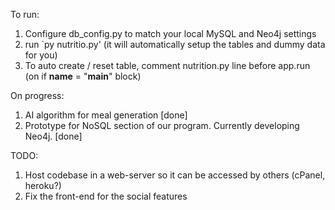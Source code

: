 To run:
  1. Configure db_config.py to match your local MySQL and Neo4j settings
  2. run `py nutritio.py' (it will automatically setup the tables and dummy data for you)
  3. To auto create / reset table, comment nutrition.py line before app.run (on if __name__ = "__main__" block)

On progress:
  1. AI algorithm for meal generation [done]
  2. Prototype for NoSQL section of our program. Currently developing Neo4j. [done]


TODO:
  1. Host codebase in a web-server so it can be accessed by others (cPanel, heroku?)
  2. Fix the front-end for the social features
